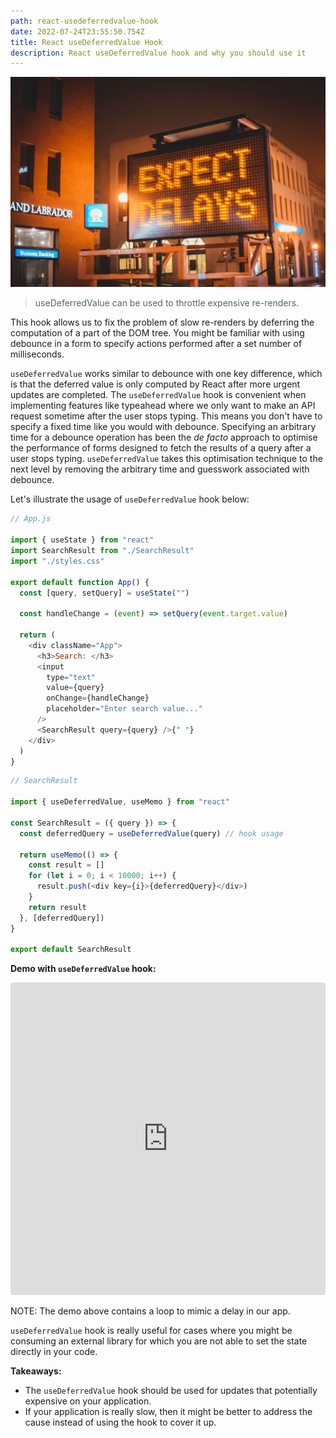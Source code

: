```yaml
---
path: react-usedeferredvalue-hook
date: 2022-07-24T23:55:50.754Z
title: React useDeferredValue Hook
description: React useDeferredValue hook and why you should use it
---
```


![neon sign](./useDeferredValue.jpg "Photo by Erik Mclean on Unsplash: https://unsplash.com/photos/7lyRKyKIdJY")
> useDeferredValue can be used to throttle expensive re-renders.

This hook allows us to fix the problem of slow re-renders by deferring the computation of a part of the DOM tree. You might be familiar with using debounce in a form to specify actions performed after a set number of milliseconds.

`useDeferredValue` works similar to debounce with one key difference, which is that the deferred value is only computed by React after more urgent updates are completed.
The `useDeferredValue` hook is convenient when implementing features like typeahead where we only want to make an API request sometime after the user stops typing. This means you don't have to specify a fixed time like you would with debounce. Specifying an arbitrary time for a debounce operation has been the _de facto_ approach to optimise the performance of forms designed to fetch the results of a query after a user stops typing. `useDeferredValue` takes this optimisation technique to the next level by removing the arbitrary time and guesswork associated with debounce.

Let's illustrate the usage of `useDeferredValue` hook below:

```js
// App.js

import { useState } from "react"
import SearchResult from "./SearchResult"
import "./styles.css"

export default function App() {
  const [query, setQuery] = useState("")

  const handleChange = (event) => setQuery(event.target.value)

  return (
    <div className="App">
      <h3>Search: </h3>
      <input
        type="text"
        value={query}
        onChange={handleChange}
        placeholder="Enter search value..."
      />
      <SearchResult query={query} />{" "}
    </div>
  )
}
```

```js
// SearchResult

import { useDeferredValue, useMemo } from "react"

const SearchResult = ({ query }) => {
  const deferredQuery = useDeferredValue(query) // hook usage

  return useMemo(() => {
    const result = []
    for (let i = 0; i < 10000; i++) {
      result.push(<div key={i}>{deferredQuery}</div>)
    }
    return result
  }, [deferredQuery])
}

export default SearchResult
```

**Demo with `useDeferredValue` hook:**

<iframe src="https://codesandbox.io/embed/usedeferredvalue-84v4gy?fontsize=14&hidenavigation=1&theme=dark"
     style="width:100%; height:500px; border:0; border-radius: 4px; overflow:hidden;"
     title="useDeferredValue"
     allow="accelerometer; ambient-light-sensor; camera; encrypted-media; geolocation; gyroscope; hid; microphone; midi; payment; usb; vr; xr-spatial-tracking"
     sandbox="allow-forms allow-modals allow-popups allow-presentation allow-same-origin allow-scripts"
   ></iframe>

NOTE: The demo above contains a loop to mimic a delay in our app.

`useDeferredValue` hook is really useful for cases where you might be consuming an external library for which you are not able to set the state directly in your code.

**Takeaways:**

- The `useDeferredValue` hook should be used for updates that potentially expensive on your application.
- If your application is really slow, then it might be better to address the cause instead of using the hook to cover it up.
